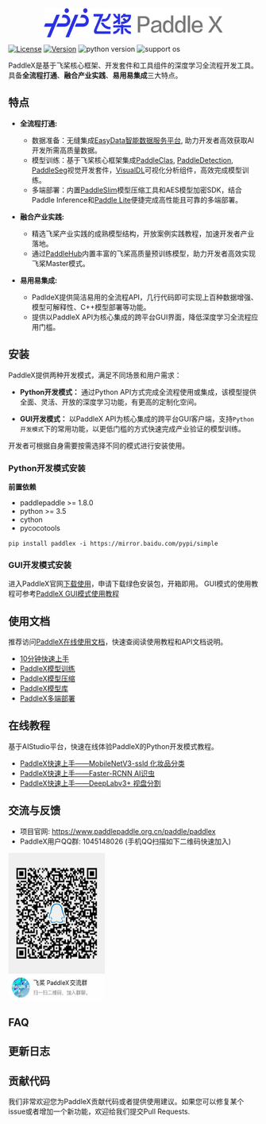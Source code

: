 <p align="center">
  <img src="./docs/images/paddlex.png" width="360" height ="60" alt="PaddleX" align="middle" />
</p>

[![License](https://img.shields.io/badge/license-Apache%202-red.svg)](LICENSE)
[![Version](https://img.shields.io/github/release/PaddlePaddle/PaddleX.svg)](https://github.com/PaddlePaddle/PaddleX/releases)
![python version](https://img.shields.io/badge/python-3.6+-orange.svg)
![support os](https://img.shields.io/badge/os-linux%2C%20win%2C%20mac-yellow.svg)

PaddleX是基于飞桨核心框架、开发套件和工具组件的深度学习全流程开发工具。具备**全流程打通**、**融合产业实践**、**易用易集成**三大特点。

## 特点

- **全流程打通:** 
  - 数据准备：无缝集成[EasyData智能数据服务平台](https://ai.baidu.com/easydata/), 助力开发者高效获取AI开发所需高质量数据。
  - 模型训练：基于飞桨核心框架集成[PaddleClas](https://github.com/PaddlePaddle/PaddleClas), [PaddleDetection](https://github.com/PaddlePaddle/PaddleDetection), [PaddleSeg](https://github.com/PaddlePaddle/PaddleSeg)视觉开发套件，[VisualDL](https://github.com/PaddlePaddle/VisualDL)可视化分析组件，高效完成模型训练。
  - 多端部署：内置[PaddleSlim](https://github.com/PaddlePaddle/PaddleSlim)模型压缩工具和AES模型加密SDK，结合Paddle Inference和[Paddle Lite](https://github.com/PaddlePaddle/Paddle-Lite)便捷完成高性能且可靠的多端部署。

- **融合产业实践:** 
  - 精选飞桨产业实践的成熟模型结构，开放案例实践教程，加速开发者产业落地。
  - 通过[PaddleHub](https://github.com/PaddlePaddle/Paddle)内置丰富的飞桨高质量预训练模型，助力开发者高效实现飞桨Master模式。

- **易用易集成:**
  - PadldeX提供简洁易用的全流程API，几行代码即可实现上百种数据增强、模型可解释性、C++模型部署等功能。
  - 提供以PaddleX API为核心集成的跨平台GUI界面，降低深度学习全流程应用门槛。


## 安装

PaddleX提供两种开发模式，满足不同场景和用户需求：

- **Python开发模式：** 通过Python API方式完成全流程使用或集成，该模型提供全面、灵活、开放的深度学习功能，有更高的定制化空间。

- **GUI开发模式：** 以PaddleX API为核心集成的跨平台GUI客户端，支持`Python开发模式`下的常用功能，以更低门槛的方式快速完成产业验证的模型训练。

开发者可根据自身需要按需选择不同的模式进行安装使用。


### Python开发模式安装

**前置依赖**
* paddlepaddle >= 1.8.0
* python >= 3.5
* cython
* pycocotools

```
pip install paddlex -i https://mirror.baidu.com/pypi/simple
```

### GUI开发模式安装

进入PaddleX官网[下载使用](https://www.paddlepaddle.org.cn/paddle/paddlex)，申请下载绿色安装包，开箱即用。
GUI模式的使用教程可参考[PaddleX GUI模式使用教程](https://paddlex.readthedocs.io/zh_CN/latest/client_use.html)

## 使用文档 

推荐访问[PaddleX在线使用文档](https://paddlex.readthedocs.io/zh_CN/latest/index.html)，快速查阅读使用教程和API文档说明。

- [10分钟快速上手](https://paddlex.readthedocs.io/zh_CN/latest/quick_start.html)
- [PaddleX模型训练](https://paddlex.readthedocs.io/zh_CN/latest/tutorials/train/index.html#id1)
- [PaddleX模型压缩](https://paddlex.readthedocs.io/zh_CN/latest/slim/index.html#id1)
- [PaddleX模型库](https://paddlex.readthedocs.io/zh_CN/latest/model_zoo.html#id1)
- [PaddleX多端部署](docs/deploy.md)

## 在线教程

基于AIStudio平台，快速在线体验PaddleX的Python开发模式教程。

- [PaddleX快速上手——MobileNetV3-ssld 化妆品分类](https://aistudio.baidu.com/aistudio/projectdetail/450220)
- [PaddleX快速上手——Faster-RCNN AI识虫](https://aistudio.baidu.com/aistudio/projectdetail/439888)
- [PaddleX快速上手——DeepLabv3+ 视盘分割](https://aistudio.baidu.com/aistudio/projectdetail/440197)

## 交流与反馈

- 项目官网: https://www.paddlepaddle.org.cn/paddle/paddlex
- PaddleX用户QQ群: 1045148026 (手机QQ扫描如下二维码快速加入)  
<img src="./docs/images/QQGroup.jpeg" width="195" height="300" alt="QQGroup" align="center" />

## FAQ

## 更新日志

## 贡献代码

我们非常欢迎您为PaddleX贡献代码或者提供使用建议。如果您可以修复某个issue或者增加一个新功能，欢迎给我们提交Pull Requests.
